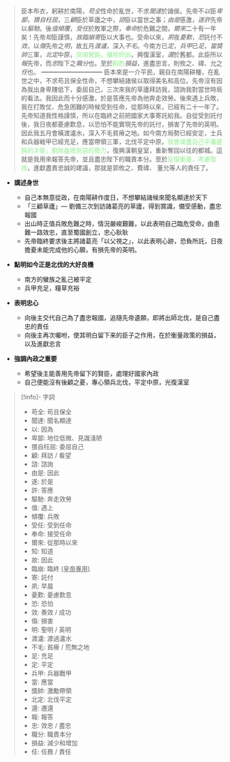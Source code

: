 > 臣本布衣，躬耕於南陽，*苟全*性命於亂世，不求*聞達*於諸侯。先帝不*以*臣*卑鄙*，*猥自枉屈*，三*顧*臣於草廬之中，*諮*臣以當世之事；*由是*感激，*遂許*先帝以*驅馳*。後*值傾覆*，*受任*於敗軍之際，*奉命*於危難之間，*爾來*二十有一年矣！先帝*知*臣謹慎，*故臨崩寄*臣以大事也。受命以來，*夙*夜*憂歎*，*恐*託付不*效*，以*傷*先帝之*明*，故五月*渡瀘*，深入*不毛*。今南方已*定*，*兵甲*已*足*，*當獎帥*三軍，*北定*中原，<span style="color: lightgreen">庶竭駑鈍，攘除奸凶</span>，興復漢室，*還*於舊都。此臣所以*報*先帝，而*忠*陛下之*職分*也。至於<span style="color: lightgreen">斟酌</span>*損益*，進盡忠言，則攸之、禕、允之*任*也。
> ━━━━━━━━━━
> 臣本來是一介平民，親自在南陽耕種，在亂世之中，不求苟且保全性命，不想攀結諸侯以取得美名和高位。先帝沒有因為我出身卑賤低下，委屈自己，三次來我的草廬拜訪我，諮詢我對當世時局的看法。我因此而十分感激，於是答應先帝為他奔走效勞。後來遇上兵敗，我在打敗仗、危急困難的時候受到任命，從那時以來，已經有二十一年了。先帝知道我性格謹慎，所以在臨終之前把國家大事寄託給我。自從受到託付後，我日夜都憂慮歎息，以恐怕不能實現先帝的託付，損害了先帝的英明。因此我五月會橫渡瀘水，深入不毛貧瘠之地。如今南方局勢已經安定，士兵和兵器戦甲已經充足，應當帶領三軍，北伐平定中原，<span style="color: lightgreen">我會竭盡自己平庸遲鈍的才能，剷除姦險兇惡的勢力</span>，復興漢朝皇室，重新奪回以往的都城。這就是我用來報答先帝，並且盡忠陛下的職責本分。至於<span style="color: lightgreen">反復衡量，考慮取捨</span>，進獻盡責忠誠的建議，那就是郭攸之、費禕、 董允等人的責任了。

- **講述身世**
	- 自己本無意從政，在南陽耕作度日，不想攀結諸候來聞名顯達於天下
	- 「三顧草廬」— 劉備三次到訪諸葛亮的草廬，得到賞識，備受感動，盡忠報國
	- 出山時正值兵敗危難之時，情況嚴峻艱難，以此表明自己臨危受命，由患難一路效忠，直至蜀國創立，忠心耿耿
	- 先帝臨終要求後主將諸葛亮「以父視之」，以此表明心跡，恐負所託，日夜擔憂未能完成他的心願，有損先帝的英明。

- **點明如今正是北伐的大好良機**
	- 南方的蠻族之亂己被平定
	- 兵甲充足，糧草充裕

- **表明忠心**
	- 向後主交代自己為了盡忠報國，追隨先帝遺願，即將出師北伐，是自己盡忠的責任
	- 向後主再次囑咐，使其明白留下来的臣子之作用，在於衡量政策的損益，以及進獻忠言

- **強調內政之重要**
	- 希望後主能善用先帝留下的賢臣，處理好國家內政
	- 自己便能沒有後顧之憂，專心領兵北伐，平定中原，光復漢室

> [!info]- 字詞
> - 苟全: 苟且保全
> - 聞達: 聞名顯達
> - 以: 因為
> - 卑鄙: 地位低微、見識淺陋
> - 猥自枉屈: 委屈自己
> - 顧: 拜訪 / 看望
> - 諮: 諮詢
> - 由是: 因此
> - 遂: 於是
> - 許: 答應
> - 驅馳: 奔走效勞
> - 值: 遇上
> - 傾覆: 兵敗
> - 受任: 受到任命
> - 奉命: 接受任命
> - 爾來: 從那時以來
> - 知: 知道
> - 故: 因此
> - 臨崩: 臨終 <u>(皇帝專用)</u>
> - 寄: 託付
> - 夙: 早晨
> - 憂歎: 憂慮歎息
> - 恐: 恐怕
> - 效: 奏效 / 成功
> - 傷: 損害
> - 明: 聖明 / 英明
> - 渡瀘: 渡過瀘水
> - 不毛: 貧瘠 / 荒無之地
> - 足: 充足
> - 定: 平定
> - 兵甲: 兵器戰甲
> - 當: 應當
> - 獎帥: 激勵帶領
> - 北定: 北伐平定
> - 還: 遷還
> - 報: 報答
> - 忠: 效忠 / 盡忠
> - 職分: 職責本分
> - 損益: 減少和增加
> - 任: 任務 / 責任
